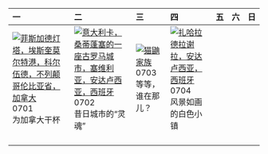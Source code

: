 | 一                                                                                                                                                                                                                  | 二                                                                                                                                                                                                           | 三                                                                                                                                                                              | 四                                                                                                                                                                                                    | 五   | 六   | 日   |
|:-------------------------------------------------------------------------------------------------------------------------------------------------------------------------------------------------------------------|:------------------------------------------------------------------------------------------------------------------------------------------------------------------------------------------------------------|:-------------------------------------------------------------------------------------------------------------------------------------------------------------------------------|:-----------------------------------------------------------------------------------------------------------------------------------------------------------------------------------------------------|:----|:----|:----|
| [![](https://www.bing.com/th?id=OHR.FisgardLighthouse_ZH-CN5474064913_320x240.jpg '菲斯加德灯塔，埃斯奎莫尔特港，科尔伍德，不列颠哥伦比亚省，加拿大')](https://www.bing.com/th?id=OHR.FisgardLighthouse_ZH-CN5474064913_UHD.jpg)<br>0701<br>为加拿大干杯 | [![](https://www.bing.com/th?id=OHR.ItalicaRuins_ZH-CN5932138207_320x240.jpg '意大利卡，桑蒂蓬塞的一座古罗马城市，塞维利亚，安达卢西亚，西班牙')](https://www.bing.com/th?id=OHR.ItalicaRuins_ZH-CN5932138207_UHD.jpg)<br>0702<br>昔日城市的“灵魂” | [![](https://www.bing.com/th?id=OHR.MeerkatManor_ZH-CN2486051161_320x240.jpg '猫鼬家族')](https://www.bing.com/th?id=OHR.MeerkatManor_ZH-CN2486051161_UHD.jpg)<br>0703<br>等等，谁在那儿？ | [![](https://www.bing.com/th?id=OHR.ZaharaDeLaSierra_ZH-CN6500182265_320x240.jpg '扎哈拉德拉谢拉，安达卢西亚，西班牙')](https://www.bing.com/th?id=OHR.ZaharaDeLaSierra_ZH-CN6500182265_UHD.jpg)<br>0704<br>风景如画的白色小镇 |     |     |     |
|                                                                                                                                                                                                                    |                                                                                                                                                                                                             |                                                                                                                                                                                |                                                                                                                                                                                                      |     |     |     |
|                                                                                                                                                                                                                    |                                                                                                                                                                                                             |                                                                                                                                                                                |                                                                                                                                                                                                      |     |     |     |
|                                                                                                                                                                                                                    |                                                                                                                                                                                                             |                                                                                                                                                                                |                                                                                                                                                                                                      |     |     |     |
|                                                                                                                                                                                                                    |                                                                                                                                                                                                             |                                                                                                                                                                                |                                                                                                                                                                                                      |     |     |     |